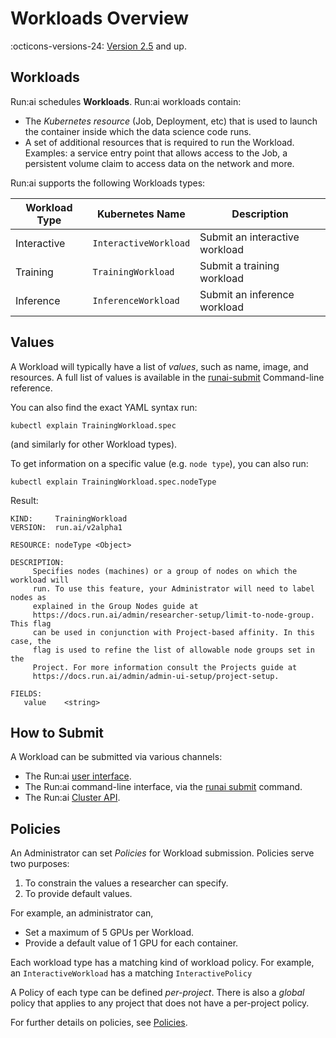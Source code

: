 # Workloads Overview

:octicons-versions-24: [Version 2.5](../../home/whats-new-2022.md#may-2022-runai-version-25) and up.

## Workloads

Run:ai schedules __Workloads__. Run:ai workloads contain:

* The _Kubernetes resource_ (Job, Deployment, etc) that is used to launch the container inside which the data science code runs. 
* A set of additional resources that is required to run the Workload. Examples: a service entry point that allows access to the Job, a persistent volume claim to access data on the network and more. 

Run:ai supports the following Workloads types:

|  Workload Type | Kubernetes Name | Description |
|----------------|-----------------|-------------|
| Interactive    | `InteractiveWorkload` | Submit an interactive workload |
| Training       | `TrainingWorkload`| Submit a training workload |
| Inference      | `InferenceWorkload` | Submit an inference workload |


## Values

A Workload will typically have a list of _values_, such as name, image, and resources. A full list of values is available in the [runai-submit](../../Researcher/cli-reference/runai-submit.md) Command-line reference.  

You can also find the exact YAML syntax run:

```
kubectl explain TrainingWorkload.spec
```

(and similarly for other Workload types).

To get information on a specific value (e.g. `node type`), you can also run:

```
kubectl explain TrainingWorkload.spec.nodeType
```

Result:

```
KIND:     TrainingWorkload
VERSION:  run.ai/v2alpha1

RESOURCE: nodeType <Object>

DESCRIPTION:
     Specifies nodes (machines) or a group of nodes on which the workload will
     run. To use this feature, your Administrator will need to label nodes as
     explained in the Group Nodes guide at
     https://docs.run.ai/admin/researcher-setup/limit-to-node-group. This flag
     can be used in conjunction with Project-based affinity. In this case, the
     flag is used to refine the list of allowable node groups set in the
     Project. For more information consult the Projects guide at
     https://docs.run.ai/admin/admin-ui-setup/project-setup.

FIELDS:
   value	<string>
```


## How to Submit

A Workload can be submitted via various channels:

* The Run:ai [user interface](../../admin/admin-ui-setup/jobs.md).
* The Run:ai command-line interface, via the [runai submit](../../Researcher/cli-reference/runai-submit.md) command.
* The Run:ai [Cluster API](submit-yaml.md).

## Policies

An Administrator can set _Policies_ for Workload submission. Policies serve two purposes:

1. To constrain the values a researcher can specify.
2. To provide default values.

For example, an administrator can,

* Set a maximum of 5 GPUs per Workload. 
* Provide a default value of 1 GPU for each container. 

Each workload type has a matching kind of workload policy. For example, an `InteractiveWorkload` has a matching `InteractivePolicy`

A Policy of each type can be defined _per-project_. There is also a _global_ policy that applies to any project that does not have a per-project policy.

For further details on policies, see [Policies](../../admin/workloads/policies.md).
